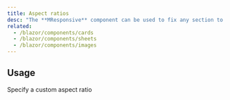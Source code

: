 ```yaml
---
title: Aspect ratios
desc: "The **MResponsive** component can be used to fix any section to a specific aspect ratio"
related:
  - /blazor/components/cards
  - /blazor/components/sheets
  - /blazor/components/images
---
```


## Usage

Specify a custom aspect ratio

<aspect-ratios-usage></aspect-ratios-usage>
